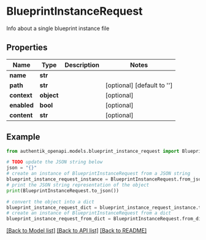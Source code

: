 # BlueprintInstanceRequest

Info about a single blueprint instance file

## Properties

Name | Type | Description | Notes
------------ | ------------- | ------------- | -------------
**name** | **str** |  | 
**path** | **str** |  | [optional] [default to '']
**context** | **object** |  | [optional] 
**enabled** | **bool** |  | [optional] 
**content** | **str** |  | [optional] 

## Example

```python
from authentik_openapi.models.blueprint_instance_request import BlueprintInstanceRequest

# TODO update the JSON string below
json = "{}"
# create an instance of BlueprintInstanceRequest from a JSON string
blueprint_instance_request_instance = BlueprintInstanceRequest.from_json(json)
# print the JSON string representation of the object
print(BlueprintInstanceRequest.to_json())

# convert the object into a dict
blueprint_instance_request_dict = blueprint_instance_request_instance.to_dict()
# create an instance of BlueprintInstanceRequest from a dict
blueprint_instance_request_from_dict = BlueprintInstanceRequest.from_dict(blueprint_instance_request_dict)
```
[[Back to Model list]](../README.md#documentation-for-models) [[Back to API list]](../README.md#documentation-for-api-endpoints) [[Back to README]](../README.md)


